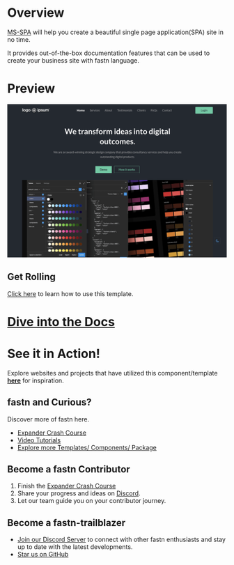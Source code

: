 # Overview

[MS-SPA](https://fastn-community.github.io/midnight-storm/) will help
you create a beautiful single page application(SPA) site in no time.

It provides out-of-the-box documentation features that can be used to create your business site with fastn language.

# Preview

![MS-SPA](.github/assets/ms-landing-example-dark.png)

## Get Rolling

[Click here](https://fastn-community.github.io/midnight-storm/) to learn how to use this template.

# [Dive into the Docs](https://fastn-community.github.io/midnight-storm/)

# See it in Action!

Explore websites and projects that have utilized this component/template 
**[here](https://fastn-community.github.io/midnight-storm/)** for
inspiration.

## fastn and Curious?

Discover more of fastn here.

- [Expander Crash Course](https://fastn.com/expander/)
- [Video Tutorials](https://fastn.com/expander/hello-world/-/build/)
- [Explore more Templates/ Components/ Package](https://fastn.com/featured/)

## Become a fastn Contributor

1.  Finish the [Expander Crash Course](https://fastn.com/expander/)
2.  Share your progress and ideas on [Discord](https://discord.gg/bucrdvptYd).
3.  Let our team guide you on your contributor journey.

## Become a fastn-trailblazer

- [Join our Discord Server](https://discord.gg/bucrdvptYd) to connect with other fastn enthusiasts and stay up to date with the latest developments.
- [Star us on GitHub](https://github.com/fastn-stack/fastn/)

